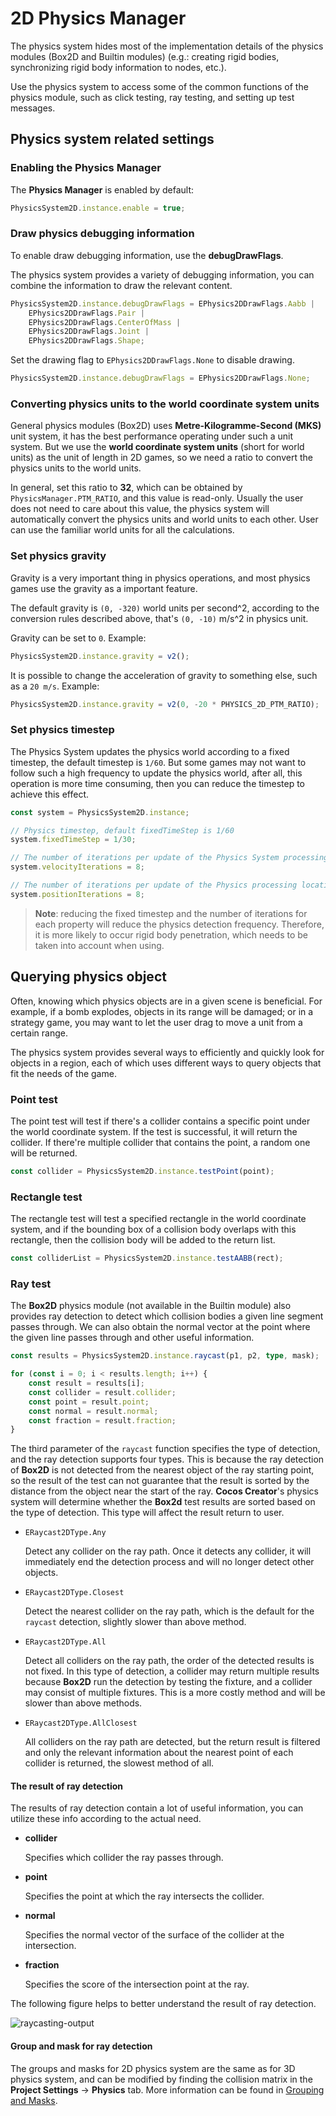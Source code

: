 # 2D Physics Manager

The physics system hides most of the implementation details of the physics modules (Box2D and Builtin modules) (e.g.: creating rigid bodies, synchronizing rigid body information to nodes, etc.).

Use the physics system to access some of the common functions of the physics module, such as click testing, ray testing, and setting up test messages.

## Physics system related settings

### Enabling the Physics Manager

The __Physics Manager__ is enabled by default:

```ts
PhysicsSystem2D.instance.enable = true;
```

### Draw physics debugging information

To enable draw debugging information, use the __debugDrawFlags__.

The physics system provides a variety of debugging information, you can combine the information to draw the relevant content.

```ts
PhysicsSystem2D.instance.debugDrawFlags = EPhysics2DDrawFlags.Aabb |
    EPhysics2DDrawFlags.Pair |
    EPhysics2DDrawFlags.CenterOfMass |
    EPhysics2DDrawFlags.Joint |
    EPhysics2DDrawFlags.Shape;
```

Set the drawing flag to `EPhysics2DDrawFlags.None` to disable drawing.

```ts
PhysicsSystem2D.instance.debugDrawFlags = EPhysics2DDrawFlags.None;
```

### Converting physics units to the world coordinate system units

General physics modules (Box2D) uses __Metre-Kilogramme-Second (MKS)__ unit system, it has the best performance operating under such a unit system. But we use the __world coordinate system units__ (short for world units) as the unit of length in 2D games, so we need a ratio to convert the physics units to the world units.

In general, set this ratio to __32__, which can be obtained by `PhysicsManager.PTM_RATIO`, and this value is read-only. Usually the user does not need to care about this value, the physics system will automatically convert the physics units and world units to each other. User can use the familiar world units for all the calculations.

### Set physics gravity

Gravity is a very important thing in physics operations, and most physics games use the gravity as a important feature.

The default gravity is `(0, -320)` world units per second^2, according to the conversion rules described above, that's `(0, -10)` m/s^2 in physics unit.

Gravity can be set to `0`. Example:

```ts
PhysicsSystem2D.instance.gravity = v2();
```

It is possible to change the acceleration of gravity to something else, such as a `20 m/s`. Example:

```ts
PhysicsSystem2D.instance.gravity = v2(0, -20 * PHYSICS_2D_PTM_RATIO);
```

### Set physics timestep

The Physics System updates the physics world according to a fixed timestep, the default timestep is `1/60`. But some games may not want to follow such a high frequency to update the physics world, after all, this operation is more time consuming, then you can reduce the timestep to achieve this effect.

```ts
const system = PhysicsSystem2D.instance;

// Physics timestep, default fixedTimeStep is 1/60
system.fixedTimeStep = 1/30;

// The number of iterations per update of the Physics System processing speed is 10 by default
system.velocityIterations = 8;

// The number of iterations per update of the Physics processing location is 10 by default
system.positionIterations = 8;
```

> __Note__: reducing the fixed timestep and the number of iterations for each property will reduce the physics detection frequency. Therefore, it is more likely to occur rigid body penetration, which needs to be taken into account when using.

## Querying physics object

Often, knowing which physics objects are in a given scene is beneficial. For example, if a bomb explodes, objects in its range will be damaged; or in a strategy game, you may want to let the user drag to move a unit from a certain range.

The physics system provides several ways to efficiently and quickly look for objects in a region, each of which uses different ways to query objects that fit the needs of the game.

### Point test

The point test will test if there's a collider contains a specific point under the world coordinate system. If the test is successful, it will return the collider. If there're multiple collider that contains the point, a random one will be returned.

```ts
const collider = PhysicsSystem2D.instance.testPoint(point);
```

### Rectangle test

The rectangle test will test a specified rectangle in the world coordinate system, and if the bounding box of a collision body overlaps with this rectangle, then the collision body will be added to the return list.

```ts
const colliderList = PhysicsSystem2D.instance.testAABB(rect);
```

### Ray test

The __Box2D__ physics module (not available in the Builtin module) also provides ray detection to detect which collision bodies a given line segment passes through. We can also obtain the normal vector at the point where the given line passes through and other useful information.

```ts
const results = PhysicsSystem2D.instance.raycast(p1, p2, type, mask);

for (const i = 0; i < results.length; i++) {
    const result = results[i];
    const collider = result.collider;
    const point = result.point;
    const normal = result.normal;
    const fraction = result.fraction;
}
```

The third parameter of the `raycast` function specifies the type of detection, and the ray detection supports four types. This is because the ray detection of __Box2D__ is not detected from the nearest object of the ray starting point, so the result of the test can not guarantee that the result is sorted by the distance from the object near the start of the ray. __Cocos Creator__'s physics system will determine whether the __Box2d__ test results are sorted based on the type of detection. This type will affect the result return to user.

- `ERaycast2DType.Any`

  Detect any collider on the ray path. Once it detects any collider, it will immediately end the detection process and will no longer detect other objects.

- `ERaycast2DType.Closest`

  Detect the nearest collider on the ray path, which is the default for the `raycast` detection, slightly slower than above method.

- `ERaycast2DType.All`

  Detect all colliders on the ray path, the order of the detected results is not fixed. In this type of detection, a collider may return multiple results because __Box2D__ run the detection by testing the fixture, and a collider may consist of multiple fixtures. This is a more costly method and will be slower than above methods.

- `ERaycast2DType.AllClosest`

  All colliders on the ray path are detected, but the return result is filtered and only the relevant information about the nearest point of each collider is returned, the slowest method of all.

#### The result of ray detection

The results of ray detection contain a lot of useful information, you can utilize these info according to the actual need.

- __collider__

  Specifies which collider the ray passes through.

- __point__

  Specifies the point at which the ray intersects the collider.

- __normal__

  Specifies the normal vector of the surface of the collider at the intersection.

- __fraction__

  Specifies the score of the intersection point at the ray.

The following figure helps to better understand the result of ray detection.

![raycasting-output](image/raycasting-output.png)

#### Group and mask for ray detection

The groups and masks for 2D physics system are the same as for 3D physics system, and can be modified by finding the collision matrix in the __Project Settings__ -> __Physics__ tab. More information can be found in [Grouping and Masks](../physics/physics-group-mask.md).
